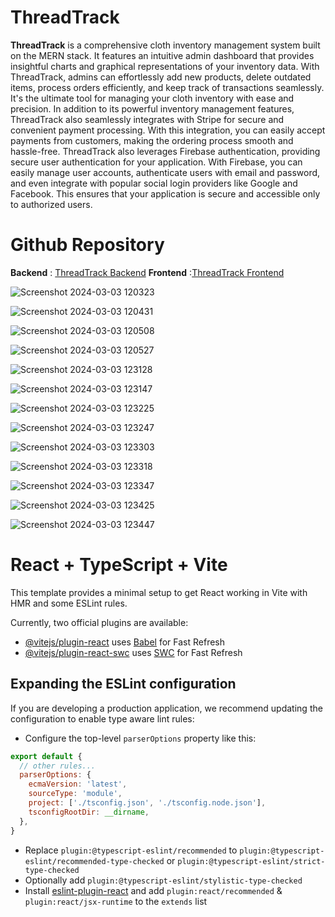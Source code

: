 
# ThreadTrack 

**ThreadTrack** is a comprehensive cloth inventory management system built on the MERN stack. It features an intuitive admin dashboard that provides insightful charts and graphical representations of your inventory data. With ThreadTrack, admins can effortlessly add new products, delete outdated items, process orders efficiently, and keep track of transactions seamlessly. It's the ultimate tool for managing your cloth inventory with ease and precision.
In addition to its powerful inventory management features, ThreadTrack also seamlessly integrates with Stripe for secure and convenient payment processing. With this integration, you can easily accept payments from customers, making the ordering process smooth and hassle-free.
ThreadTrack also leverages Firebase authentication, providing secure user authentication for your application. With Firebase, you can easily manage user accounts, authenticate users with email and password, and even integrate with popular social login providers like Google and Facebook. This ensures that your application is secure and accessible only to authorized users.


# Github Repository

**Backend**  :  [ThreadTrack Backend](https://github.com/ThrishikShetty/ThreadTrack_Backend)
**Frontend** :[ThreadTrack Frontend](https://github.com/ThrishikShetty/ThreadTrack_Frontend)

![Screenshot 2024-03-03 120323](https://github.com/ThrishikShetty/ThreadTrack_Backend/assets/117003353/261d3c03-bd07-43cd-9501-56060326c11c)


![Screenshot 2024-03-03 120431](https://github.com/ThrishikShetty/ThreadTrack_Backend/assets/117003353/87905f77-303c-4c25-b9b3-e62f67ea5097)

![Screenshot 2024-03-03 120508](https://github.com/ThrishikShetty/ThreadTrack_Backend/assets/117003353/1cf72d1c-c22b-42f3-804a-d4d0ce53f526)

![Screenshot 2024-03-03 120527](https://github.com/ThrishikShetty/ThreadTrack_Backend/assets/117003353/91362cf7-658e-46e1-9eb7-d29dcfd94c22)


![Screenshot 2024-03-03 123128](https://github.com/ThrishikShetty/ThreadTrack_Backend/assets/117003353/d9b4b23c-78ff-41f3-ac20-c0674fe0d33f)

![Screenshot 2024-03-03 123147](https://github.com/ThrishikShetty/ThreadTrack_Backend/assets/117003353/09a4dd0b-3c4f-4d3c-86ad-fab082dab3f9)


![Screenshot 2024-03-03 123225](https://github.com/ThrishikShetty/ThreadTrack_Backend/assets/117003353/8c99e4ef-70dc-46bf-85fc-9f59ddc00f42)

![Screenshot 2024-03-03 123247](https://github.com/ThrishikShetty/ThreadTrack_Backend/assets/117003353/4114e544-1895-4b46-8931-4e0ece92e1f9)


![Screenshot 2024-03-03 123303](https://github.com/ThrishikShetty/ThreadTrack_Backend/assets/117003353/5148f9e2-2fd5-4ea5-b724-41f235b55147)

![Screenshot 2024-03-03 123318](https://github.com/ThrishikShetty/ThreadTrack_Backend/assets/117003353/140d44dd-3179-4226-a61c-d3e6f47622d5)

![Screenshot 2024-03-03 123347](https://github.com/ThrishikShetty/ThreadTrack_Backend/assets/117003353/09d2076c-c47e-4a08-b694-30369be249a1)

![Screenshot 2024-03-03 123425](https://github.com/ThrishikShetty/ThreadTrack_Backend/assets/117003353/36b831b6-87e9-4430-83cf-daaac397085a)

![Screenshot 2024-03-03 123447](https://github.com/ThrishikShetty/ThreadTrack_Backend/assets/117003353/79a44225-604a-4716-b5f4-1b97ad75b288)


# React + TypeScript + Vite

This template provides a minimal setup to get React working in Vite with HMR and some ESLint rules.

Currently, two official plugins are available:

- [@vitejs/plugin-react](https://github.com/vitejs/vite-plugin-react/blob/main/packages/plugin-react/README.md) uses [Babel](https://babeljs.io/) for Fast Refresh
- [@vitejs/plugin-react-swc](https://github.com/vitejs/vite-plugin-react-swc) uses [SWC](https://swc.rs/) for Fast Refresh

## Expanding the ESLint configuration

If you are developing a production application, we recommend updating the configuration to enable type aware lint rules:

- Configure the top-level `parserOptions` property like this:

```js
export default {
  // other rules...
  parserOptions: {
    ecmaVersion: 'latest',
    sourceType: 'module',
    project: ['./tsconfig.json', './tsconfig.node.json'],
    tsconfigRootDir: __dirname,
  },
}
```

- Replace `plugin:@typescript-eslint/recommended` to `plugin:@typescript-eslint/recommended-type-checked` or `plugin:@typescript-eslint/strict-type-checked`
- Optionally add `plugin:@typescript-eslint/stylistic-type-checked`
- Install [eslint-plugin-react](https://github.com/jsx-eslint/eslint-plugin-react) and add `plugin:react/recommended` & `plugin:react/jsx-runtime` to the `extends` list
